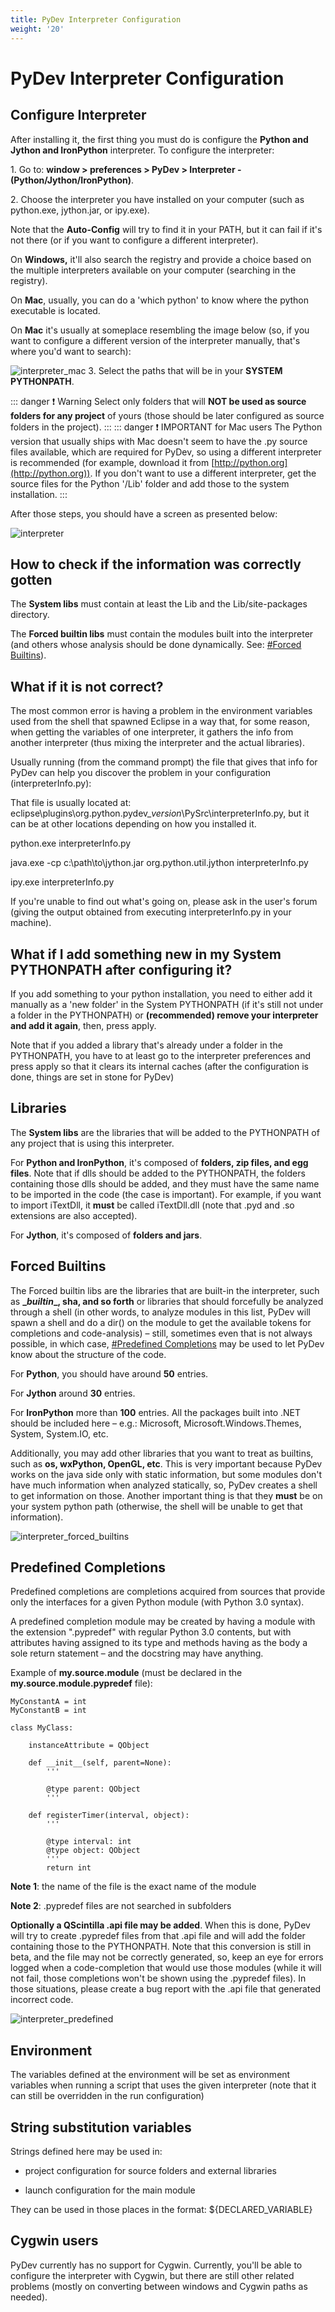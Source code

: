 ```yaml
---
title: PyDev Interpreter Configuration
weight: '20'
---
```


# PyDev Interpreter Configuration

## Configure Interpreter

After installing it, the first thing you must do is configure the **Python and Jython and IronPython** interpreter. To configure the interpreter:

1\. Go to: **window > preferences > PyDev > Interpreter - (Python/Jython/IronPython)**.

2\. Choose the interpreter you have installed on your computer (such as python.exe, jython.jar, or ipy.exe).

Note that the **Auto-Config** will try to find it in your PATH, but it can fail if it's not there (or if you want to configure a different interpreter).

On **Windows,** it'll also search the registry and provide a choice based on the multiple interpreters available on your computer (searching in the registry).

On **Mac**, usually, you can do a 'which python' to know where the python executable is located.

On **Mac** it's usually at someplace resembling the image below (so, if you want to configure a different version of the interpreter manually, that's where you'd want to search):

![interpreter_mac](./interpreter_mac.png)
3\. Select the paths that will be in your **SYSTEM PYTHONPATH**.

::: danger ❗️ Warning
Select only folders that will **NOT be used as source folders for any project** of yours (those should be later configured as source folders in the project).
:::
::: danger ❗️ IMPORTANT for Mac users
The Python version that usually ships with Mac doesn't seem to have the .py source files available, which are required for PyDev, so using a different interpreter is recommended (for example, download it from [http://python.org](http://python.org)). If you don't want to use a different interpreter, get the source files for the Python '/Lib' folder and add those to the system installation.
:::

After those steps, you should have a screen as presented below:

![interpreter](./interpreter.png)

## How to check if the information was correctly gotten

The **System libs** must contain at least the Lib and the Lib/site-packages directory.

The **Forced builtin libs** must contain the modules built into the interpreter (and others whose analysis should be done dynamically. See: [#Forced Builtins](#ForcedBuiltins)).

## What if it is not correct?

The most common error is having a problem in the environment variables used from the shell that spawned Eclipse in a way that, for some reason, when getting the variables of one interpreter, it gathers the info from another interpreter (thus mixing the interpreter and the actual libraries).

Usually running (from the command prompt) the file that gives that info for PyDev can help you discover the problem in your configuration (interpreterInfo.py):

That file is usually located at: eclipse\\plugins\\org.python.pydev\_$version$\\PySrc\\interpreterInfo.py, but it can be at other locations depending on how you installed it.

python.exe interpreterInfo.py

java.exe -cp c:\\path\\to\\jython.jar org.python.util.jython interpreterInfo.py

ipy.exe interpreterInfo.py

If you're unable to find out what's going on, please ask in the user's forum (giving the output obtained from executing interpreterInfo.py in your machine).

## What if I add something new in my System PYTHONPATH after configuring it?

If you add something to your python installation, you need to either
add it manually as a 'new folder' in the System PYTHONPATH (if it's still not under a folder in the PYTHONPATH)
or **(recommended) remove your interpreter and add it again**, then, press apply.

Note that if you added a library that's already under a folder in the PYTHONPATH, you have to at least go to
the interpreter preferences and press apply so that it clears its internal caches (after the configuration
is done, things are set in stone for PyDev)

## Libraries

The **System libs** are the libraries that will be added to the PYTHONPATH of any project that is using this interpreter.

For **Python and IronPython**, it's composed of **folders, zip files, and egg files**. Note that if dlls should be added to the PYTHONPATH, the folders containing those dlls should be added, and they must have the same name to be imported in the code (the case is important). For example, if you want to import iTextDll, it **must** be called iTextDll.dll (note that .pyd and .so extensions are also accepted).

For **Jython**, it's composed of **folders and jars**.

## Forced Builtins

The Forced builtin libs are the libraries that are built-in the interpreter, such as **\__builtin_\_, sha, and so forth** or libraries that should forcefully be analyzed through a shell (in other words, to analyze modules in this list, PyDev will spawn a shell and do a dir() on the module to get the available tokens for completions and code-analysis) – still, sometimes even that is not always possible, in which case, [#Predefined Completions](#PredefinedCompletions) may be used to let PyDev know about the structure of the code.

For **Python**, you should have around **50** entries.

For **Jython** around **30** entries.

For **IronPython** more than **100** entries. All the packages built into .NET should be included here – e.g.: Microsoft, Microsoft.Windows.Themes, System, System.IO, etc.

Additionally, you may add other libraries that you want to treat as builtins, such as **os, wxPython, OpenGL, etc**. This is very important because PyDev works on the java side only with static information, but some modules don't have much information when analyzed statically, so, PyDev creates a shell to get information on those. Another important thing is that they **must** be on your system python path (otherwise, the shell will be unable to get that information).

![interpreter_forced_builtins](./interpreter_forced_builtins.png)

## Predefined Completions

Predefined completions are completions acquired from sources that provide only the interfaces for a given Python module (with Python 3.0 syntax).

A predefined completion module may be created by having a module with the extension ".pypredef" with regular Python 3.0 contents, but with attributes having assigned to its type and methods having as the body a sole return statement – and the docstring may have anything.

Example of **my.source.module** (must be declared in the **my.source.module.pypredef** file):

```
MyConstantA = int
MyConstantB = int

class MyClass:

    instanceAttribute = QObject

    def __init__(self, parent=None):
        '''

        @type parent: QObject
        '''

    def registerTimer(interval, object):
        '''

        @type interval: int
        @type object: QObject
        '''
        return int
```

**Note 1**: the name of the file is the exact name of the module

**Note 2**: .pypredef files are not searched in subfolders

**Optionally a QScintilla .api file may be added**. When this is done, PyDev will try to create .pypredef files from that .api file and will add the folder containing those to the PYTHONPATH. Note that this conversion is still in beta, and the file may not be correctly generated, so, keep an eye for errors logged when a code-completion that would use those modules (while it will not fail, those completions won't be shown using the .pypredef files). In those situations, please create a bug report with the .api file that generated incorrect code.

![interpreter_predefined](./interpreter_predefined.png)

## Environment

The variables defined at the environment will be set as environment variables when running a script that uses the given interpreter (note that it can still be overridden in the run configuration)

## String substitution variables

Strings defined here may be used in:

* project configuration for source folders and external libraries

* launch configuration for the main module

They can be used in those places in the format: ${DECLARED\_VARIABLE}

## Cygwin users

PyDev currently has no support for Cygwin. Currently, you'll be able to configure the interpreter with Cygwin, but there are still other related problems (mostly on converting between windows and Cygwin paths as needed).
